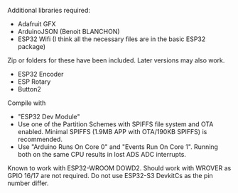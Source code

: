 Additional libraries required:
* Adafruit GFX 
* ArduinoJSON (Benoit BLANCHON)
* ESP32 Wifi (I think all the necessary files are in the basic ESP32 package)

Zip or folders for these have been included. Later versions may also work.
* ESP32 Encoder 
* ESP Rotary
* Button2

Compile with 
* "ESP32 Dev Module"
* Use one of the Partition Schemes with SPIFFS file system and OTA enabled. Minimal SPIFFS (1.9MB APP with OTA/190KB SPIFFS) is recommended.
* Use "Arduino Runs On Core 0" and "Events Run On Core 1". Running both on the same CPU results in lost ADS ADC interrupts.

Known to work with ESP32-WROOM DOWD2. Should work with WROVER as GPIO 16/17 are not required.
Do not use ESP32-S3 DevkitCs as the pin number differ. 
